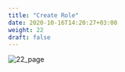 ```yaml
---
title: "Create Role"
date: 2020-10-16T14:20:27+03:00
weight: 22
draft: false
---
```


 ![22_page](/images/module3/22_page.png)
